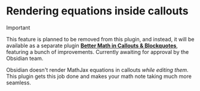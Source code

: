# Rendering equations inside callouts

> [!important]
> This feature is planned to be removed from this plugin, and instead, it will be available as a separate plugin [**Better Math in Callouts & Blockquotes**](https://github.com/RyotaUshio/obsidian-math-in-callout), featuring a bunch of improvements. Currently awaiting for approval by the Obsidian team.

Obsidian doesn't render MathJax equations in callouts _while editing them_. This plugin gets this job done and makes your math note taking much more seamless.
